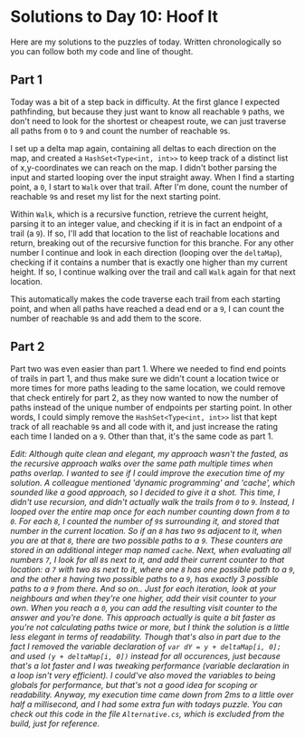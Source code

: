 # Solutions to Day 10: Hoof It

Here are my solutions to the puzzles of today. Written chronologically so you can follow both my code and line of thought.

## Part 1

Today was a bit of a step back in difficulty. At the first glance I expected pathfinding, but because they just want to know all reachable `9` paths, we don't need to look for the shortest or cheapest route, we can just traverse all paths from `0` to `9` and count the number of reachable `9`s.

I set up a delta map again, containing all deltas to each direction on the map, and created a `HashSet<Type<int, int>>` to keep track of a distinct list of x,y-coordinates we can reach on the map. I didn't bother parsing the input and started looping over the input straight away. When I find a starting point, a `0`, I start to `Walk` over that trail. After I'm done, count the number of reachable `9`s and reset my list for the next starting point.

Within `Walk`, which is a recursive function, retrieve the current height, parsing it to an integer value, and checking if it is in fact an endpoint of a trail (a `9`). If so, I'll add that location to the list of reachable locations and return, breaking out of the recursive function for this branche. For any other number I continue and look in each direction (looping over the `deltaMap`), checking if it contains a number that is exactly one higher than my current height. If so, I continue walking over the trail and call `Walk` again for that next location.

This automatically makes the code traverse each trail from each starting point, and when all paths have reached a dead end or a `9`, I can count the number of reachable `9`s and add them to the score.

## Part 2

Part two was even easier than part 1. Where we needed to find end points of trails in part 1, and thus make sure we didn't count a location twice or more times for more paths leading to the same location, we could remove that check entirely for part 2, as they now wanted to now the number of paths instead of the unique number of endpoints per starting point. In other words, I could simply remove the `HashSet<Type<int, int>>` list that kept track of all reachable `9`s and all code with it, and just increase the rating each time I landed on a `9`. Other than that, it's the same code as part 1.

*Edit: Although quite clean and elegant, my approach wasn't the fasted, as the recursive approach walks over the same path multiple times when paths overlap. I wanted to see if I could improve the execution time of my solution. A colleague mentioned 'dynamic programming' and 'cache', which sounded like a good approach, so I decided to give it a shot. This time, I didn't use recursion, and didn't actually walk the trails from `0` to `9`. Instead, I looped over the entire map once for each number counting down from `8` to `0`. For each `8`, I counted the number of `9`s surrounding it, and stored that number in the current location. So if an `8` has two `9`s adjacent to it, when you are at that `8`, there are two possible paths to a `9`. These counters are stored in an additional integer map named `cache`. Next, when evaluating all numbers `7`, I look for all `8`s next to it, and add their current counter to that location: a `7` with two `8`s next to it, where one `8` has one possible path to a `9`, and the other `8` having two possible paths to a `9`, has exactly 3 possible paths to a `9` from there. And so on.. Just for each iteration, look at your neighbours and when they're one higher, add their visit counter to your own. When you reach a `0`, you can add the resulting visit counter to the answer and you're done. This approach actually is quite a bit faster as you're not calculating paths twice or more, but I think the solution is a little less elegant in terms of readability. Though that's also in part due to the fact I removed the variable declaration of  `var dY = y + deltaMap[i, 0];` and used `(y + deltaMap[i, 0])` instead for all occurences, just because that's a lot faster and I was tweaking performance (variable declaration in a loop isn't very efficient). I could've also moved the variables to being globals for performance, but that's not a good idea for scoping or readability. Anyway, my execution time came down from 2ms to a little over half a millisecond, and I had some extra fun with todays puzzle. You can check out this code in the file `Alternative.cs`, which is excluded from the build, just for reference.*